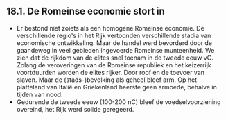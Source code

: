 ## 18.1. De Romeinse economie stort in
- Er bestond niet zoiets als een homogene Romeinse economie. De verschillende regio's in het Rijk vertoonden verschillende stadia van economische ontwikkeling. Maar de handel werd bevorderd door de gaandeweg in veel gebieden ingevoerde Romeinse munteenheid. We zien dat de rijkdom van de elites snel toenam in de tweede eeuw vC. Zolang de veroveringen van de Romeinse republiek en het keizerrijk voortduurden worden de elites rijker. Door roof en de toevoer van slaven. Maar de (stads-)bevolking als geheel bleef arm. Op het platteland van Italië en Griekenland heerste geen armoede, behalve in tijden van nood.
- Gedurende de tweede eeuw (100-200 nC) bleef de voedselvoorziening overeind, het Rijk werd solide geregeerd.